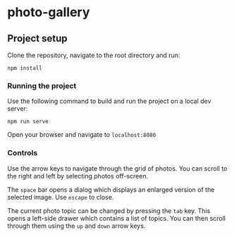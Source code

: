 # photo-gallery

## Project setup

Clone the repository, navigate to the root directory and run:

```
npm install
```

### Running the project

Use the following command to build and run the project on a local dev server:

```
npm run serve
```
Open your browser and navigate to `localhost:8080`

### Controls

Use the arrow keys to navigate through the grid of photos. You can scroll to the right and left by selecting photos off-screen.

The `space` bar opens a dialog which displays an enlarged version of the selected image. Use `escape` to close.

The current photo topic can be changed by pressing the `tab` key. This opens a left-side drawer which contains a list of topics. You can then scroll through them using the `up` and `down` arrow keys.